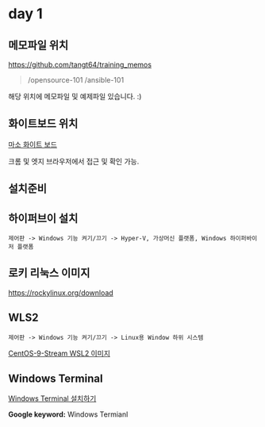 # day 1

메모파일 위치
---
https://github.com/tangt64/training_memos
>/opensource-101
>/ansible-101

해당 위치에 메모파일 및 예제파일 있습니다. :)

화이트보드 위치
---
[마소 화이트 보드](https://wbd.ms/share/v2/aHR0cHM6Ly93aGl0ZWJvYXJkLm1pY3Jvc29mdC5jb20vYXBpL3YxLjAvd2hpdGVib2FyZHMvcmVkZWVtLzU1NjBhNjBiZTFkNDQ4ODE4YjM5MmIxMTU0ODUwZjg4X0JCQTcxNzYyLTEyRTAtNDJFMS1CMzI0LTVCMTMxRjQyNEUzRF9kMDAzZTRmYS01YzMwLTQ0ZWEtYmI1OC05YWI0NWZiZWMwZDQ=)

크롬 및 엣지 브라우저에서 접근 및 확인 가능.

## 설치준비

하이퍼브이 설치
---
```
제어판 -> Windows 기능 켜기/끄기 -> Hyper-V, 가상머신 플랫폼, Windows 하이퍼바이저 플랫폼
```

로키 리눅스 이미지
---
https://rockylinux.org/download

WLS2
---
```
제어판 -> Windows 기능 켜기/끄기 -> Linux용 Window 하위 시스템
```
[CentOS-9-Stream WSL2 이미지](https://github.com/mishamosher/CentOS-WSL/releases )

Windows Terminal
---
[Windows Terminal 설치하기](https://apps.microsoft.com/detail/windows-terminal/9N0DX20HK701?hl=en-US&gl=US)

__Google keyword:__ Windows Termianl